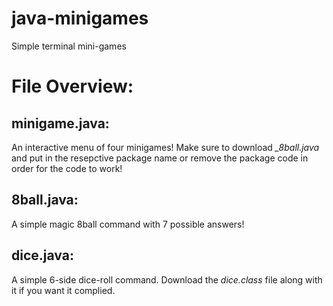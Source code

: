 # java-minigames
Simple terminal mini-games

# File Overview:

## minigame.java:
An interactive menu of four minigames! Make sure to download *_8ball.java* and put in the resepctive package name or remove the package code in order for the code to work!

## 8ball.java: 
A simple magic 8ball command with 7 possible answers!

## dice.java:
A simple 6-side dice-roll command. Download the *dice.class* file along with it if you want it complied.
